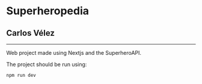 # Superheropedia
## Carlos Vélez

---

Web project made using Nextjs and the SuperheroAPI.

The project should be run using: 

```bash
npm run dev
```
